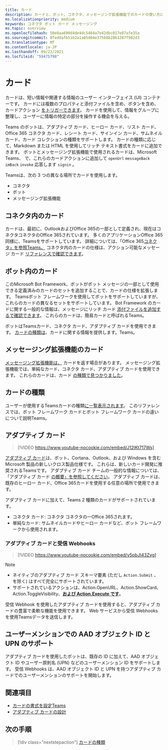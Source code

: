 ```yaml
---
title: カード
description: カードと、ボット、コネクタ、メッセージング拡張機能でのカードの使い方について説明します。
ms.localizationpriority: medium
keywords: コネクタ ボット カード メッセージング
ms.topic: overview
ms.openlocfilehash: 50e8aa690d4de4dc5464a7e42dbc017e87afe35a
ms.sourcegitcommit: 8feddafb51b2a1a85d04e37568b2861287f982d3
ms.translationtype: MT
ms.contentlocale: ja-JP
ms.lasthandoff: 09/22/2021
ms.locfileid: "59475798"
---
```

# <a name="cards"></a>カード

カードは、短い情報や関連する情報のユーザー インターフェイス (UI) コンテナーです。 カードには複数のプロパティと添付ファイルを含め、ボタンを含め、カードアクション [をトリガーできます](~/task-modules-and-cards/cards/cards-actions.md)。 カードを使用して、情報をグループに整理し、ユーザーに情報の特定の部分を操作する機会を与える。

Teams のボットは、アダプティブ カード、ヒーロー カード、リスト カード、Office 365 コネクタ カード、レシート カード、サインイン カード、サムネイル カード、カード コレクションの種類をサポートします。 カードの種類に応じて、Markdown または HTML を使用してリッチ テキスト書式をカードに追加できます。 ボットとメッセージング拡張機能で使用されるカードは、Microsoft Teams、 で、これらのカードアクションに追加して `openUrl` `messageBack` `imBack` `invoke` 応答します `signin` 。

Teamsは、次の 3 つの異なる場所でカードを使用します。

* コネクタ
* ボット
* メッセージング拡張機能

## <a name="cards-in-connectors"></a>コネクタ内のカード

カードは、最初に、OutlookおよびOffice 365の一部として定義され、現在はコネクタコネクタのOffice 365されています。 多くのアプリケーションOffice 365同様に、Teamsをサポートしています。 詳細については、「Office 365[コネクタ」を参照Teams。](~/webhooks-and-connectors/what-are-webhooks-and-connectors.md) コネクタ内のカードの仕様は、アクション可能なメッセージ カード [リファレンスで確認できます](/outlook/actionable-messages/card-reference)。

## <a name="cards-in-bots"></a>ボット内のカード

このMicrosoft Bot Framework、ボットがボット メッセージの一部として使用できる定義済みのカードのセットを追加することで、カードの仕様を拡張します。 Teamsボット フレームワークを使用してボットをサポートしていますが、これらのカードの異なるセットをサポートしています。 Bot Framework のカードに関する一般的な情報は、メッセージにリッチ カード [添付ファイルを追加するで確認できます](/bot-framework/nodejs/bot-builder-nodejs-send-rich-cards)。 これらのカードは、簡易カードと呼ばれるTeams。

ボットはTeamsカード、コネクタ カード、アダプティブ カードを使用できます。 [カードの種類は](~/task-modules-and-cards/cards/cards-reference.md)、カードに関する情報を提供します。Teams。

## <a name="cards-in-messaging-extensions"></a>メッセージング拡張機能のカード

[メッセージング拡張機能は、](~/messaging-extensions/what-are-messaging-extensions.md) カードを返す場合があります。 メッセージング拡張機能では、単純なカード、コネクタ カード、アダプティブ カードを使用できます。 これらのカードは、カード [の種類で見つかりました](~/task-modules-and-cards/cards/cards-reference.md)。

## <a name="types-of-cards"></a>カードの種類

ユーザーが使用するTeamsカードの種類[に一覧表示されます](~/task-modules-and-cards/cards/cards-reference.md)。 このリファレンスでは、ボット フレームワーク カードとボット フレームワーク カードの違いについて説明Teams。

## <a name="adaptive-cards"></a>アダプティブ カード

> [!VIDEO https://www.youtube-nocookie.com/embed/J12lKt717Ws]

[アダプティブ カード](~/task-modules-and-cards/cards/cards-reference.md#adaptive-card)は、ボット、Cortana、Outlook、および Windows を含む Microsoft 製品の新しいクロス製品仕様です。 これらは、新しいカード開発に推奨されるTeamsです。 アダプティブ カード チームの一般的な情報については、「アダプティブ カード [の概要」を参照してください](/adaptive-cards)。 アダプティブ カードは、既存のヒーロー カード、Office 365カードを使用する任意の場所で使用できます。

アダプティブ カードに加えて、Teams 2 種類のカードがサポートされています。

* コネクタ カード: コネクタ コネクタの一Office 365されます。
* 単純なカード: サムネイルカードやヒーロー カードなど、ボット フレームワークから使用されます。

### <a name="adaptive-cards-and-incoming-webhooks"></a>アダプティブ カードと受信 Webhooks

> [!VIDEO https://www.youtube-nocookie.com/embed/y5pbJI43Zvg]

> [!NOTE]
> * ネイティブのアダプティブ カード スキーマ要素 (ただし `Action.Submit` 、 を除く) はすべて完全にサポートされています。
> * サポートされているアクションは、Action.OpenURL、Action.ShowCard、Action.ToggleVisibility、[**および Action.Execute です**](/adaptive-cards/authoring-cards/universal-action-model#actionexecute)。 [](https://adaptivecards.io/explorer/Action.OpenUrl.html) [](https://adaptivecards.io/explorer/Action.ShowCard.html) [](https://adaptivecards.io/explorer/Action.ToggleVisibility.html)

受信 Webhook を使用したアダプティブ カードを使用すると、アダプティブ カードの豊富で柔軟な機能を使用できます。 Web サービスから受信 Webhooks を使用Teamsデータを送信します。

## <a name="support-for-aad-object-id-and-upn-in-user-mention"></a>ユーザーメンションでの AAD オブジェクト ID と UPN のサポート 

アダプティブ カードを使用したボットは、既存の ID に加えて、AAD オブジェクト ID やユーザー原則名 (UPN) などのユーザーメンション ID をサポートします。 受信 Webhooks は、AAD オブジェクト ID と UPN を持つアダプティブ カードでのユーザーメンションのサポートを開始します。

## <a name="see-also"></a>関連項目

* [カードの書式を設定Teams](~/task-modules-and-cards/cards/cards-format.md)
* [アダプティブ カードの設計](~/task-modules-and-cards/cards/design-effective-cards.md)

## <a name="next-step"></a>次の手順

> [!div class="nextstepaction"]
> [カードの種類](~/task-modules-and-cards/cards/cards-reference.md)